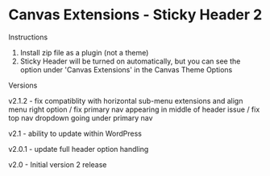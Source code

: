 Canvas Extensions - Sticky Header 2
===================================

Instructions

1. Install zip file as a plugin (not a theme)
2. Sticky Header will be turned on automatically, but you can see the option under 'Canvas Extensions' in the Canvas Theme Options

Versions

v2.1.2 - fix compatiblity with horizontal sub-menu extensions and align menu right option / fix primary nav appearing in middle of header issue / fix top nav dropdown going under primary nav

v2.1 - ability to update within WordPress

v2.0.1 - update full header option handling

v2.0 - Initial version 2 release
